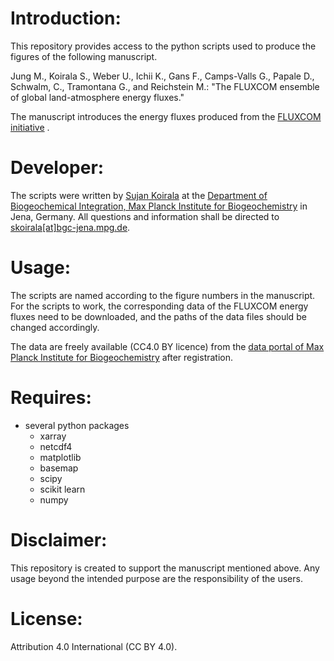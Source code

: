 # Introduction: 

This repository provides access to the python scripts used to produce the figures of the following manuscript.


Jung M., Koirala S., Weber U., Ichii K., Gans F., Camps-Valls G., Papale D., Schwalm, C., Tramontana G., and Reichstein M.: "The FLUXCOM ensemble of global land-atmosphere energy fluxes."

The manuscript introduces the energy fluxes produced from the [FLUXCOM initiative](http://www.fluxcom.org) .

# Developer:
The scripts were written by [Sujan Koirala](https://www.bgc-jena.mpg.de/bgi/index.php/People/SujanKoirala) at the [Department of Biogeochemical Integration, Max Planck Institute for Biogeochemistry](https://www.bgc-jena.mpg.de/bgi/index.php/Main/HomePage) in Jena, Germany. All questions and information shall be directed to [skoirala[at]bgc-jena.mpg.de](skoirala@bgc-jena.mpg.de).

# Usage:

The scripts are named according to the figure numbers in the manuscript. For the scripts to work, the corresponding data of the FLUXCOM energy fluxes need to be downloaded, and the paths of the data files should be changed accordingly. 

The data are freely available (CC4.0 BY licence) from the [data portal of Max Planck Institute for Biogeochemistry](https://www.bgc-jena.mpg.de/geodb/projects/Data.php) after registration.

# Requires:

- several python packages
    - xarray
    - netcdf4
    - matplotlib
    - basemap
    - scipy
    - scikit learn
    - numpy

# Disclaimer:

This repository is created to support the manuscript mentioned above. Any usage beyond the intended purpose are the responsibility of the users.

# License: 

Attribution 4.0 International (CC BY 4.0).